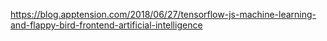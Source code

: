 https://blog.apptension.com/2018/06/27/tensorflow-js-machine-learning-and-flappy-bird-frontend-artificial-intelligence